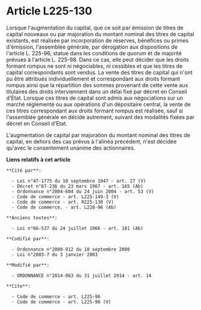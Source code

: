 # Article L225-130

Lorsque l'augmentation du capital, que ce soit par émission de titres de capital nouveaux ou par majoration du montant
nominal des titres de capital existants, est réalisée par incorporation de réserves, bénéfices ou primes d'émission,
l'assemblée générale, par dérogation aux dispositions de l'article L. 225-96, statue dans les conditions de quorum et de
majorité prévues à l'article L. 225-98. Dans ce cas, elle peut décider que les droits formant rompus ne sont ni négociables,
ni cessibles et que les titres de capital correspondants sont vendus. La vente des titres de capital qui n'ont pu être
attribués individuellement et correspondant aux droits formant rompus ainsi que la répartition des sommes provenant de cette
vente aux titulaires des droits interviennent dans un délai fixé par décret en Conseil d'Etat. Lorsque ces titres de capital
sont admis aux négociations sur un marché réglementé ou aux opérations d'un dépositaire central, la vente de ces titres
correspondant aux droits formant rompus est réalisée, sauf si l'assemblée générale en décide autrement, suivant des modalités
fixées par décret en Conseil d'Etat. 

L'augmentation de capital par majoration du montant nominal des titres de capital, en dehors des cas prévus à l'alinéa
précédent, n'est décidée qu'avec le consentement unanime des actionnaires.

**Liens relatifs à cet article**

	**Cité par**:

	  - Loi n°47-1775 du 10 septembre 1947 - art. 27 (V)
	  - Décret n°67-236 du 23 mars 1967 - art. 165 (Ab)
	  - Ordonnance n°2004-604 du 24 juin 2004 - art. 53 (V)
	  - Code de commerce - art. L225-149-3 (V)
	  - Code de commerce - art. R225-130 (V)
	  - Code de commerce. - art. L228-96 (Ab)

	**Anciens textes**:

	  - Loi n°66-537 du 24 juillet 1966 - art. 181 (Ab)

	**Codifié par**:

	  - Ordonnance n°2000-912 du 18 septembre 2000
	  - Loi n°2003-7 du 3 janvier 2003

	**Modifié par**:

	  - ORDONNANCE n°2014-863 du 31 juillet 2014 - art. 14

	**Cite**:

	  - Code de commerce - art. L225-96
	  - Code de commerce - art. L225-98 (V)
